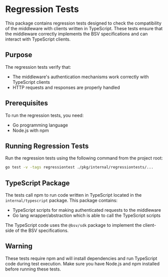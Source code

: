 # Regression Tests

This package contains regression tests designed to check the compatibility of the middleware with clients written in TypeScript. 
These tests ensure that the middleware correctly implements the BSV specifications and can interact with TypeScript clients.

## Purpose

The regression tests verify that:
- The middleware's authentication mechanisms work correctly with TypeScript clients
- HTTP requests and responses are properly handled

## Prerequisites

To run the regression tests, you need:
- Go programming language
- Node.js with npm

## Running Regression Tests

Run the regression tests using the following command from the project root:
```bash
go test -v -tags regressiontest ./pkg/internal/regressiontests/...
```

## TypeScript Package

The tests call npm to run code written in TypeScript located in the `internal/typescript` package. This package contains:
- TypeScript scripts for making authenticated requests to the middleware
- Go lang wrapper/abstraction which is able to call the TypeScript scripts

The TypeScript code uses the `@bsv/sdk` package to implement the client-side of the BSV specifications.

## Warning

These tests require npm and will install dependencies and run TypeScript code during test execution. 
Make sure you have Node.js and npm installed before running these tests.
